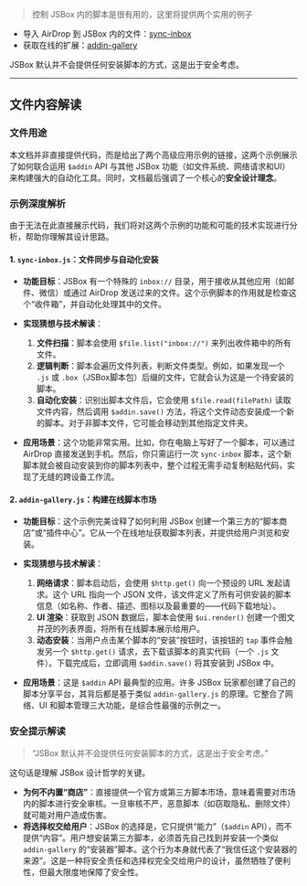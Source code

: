 > 控制 JSBox 内的脚本是很有用的，这里将提供两个实用的例子

- 导入 AirDrop 到 JSBox 内的文件：[sync-inbox](https://github.com/cyanzhong/xTeko/blob/master/extension-demos/sync-inbox.js)
- 获取在线的扩展：[addin-gallery](https://github.com/cyanzhong/xTeko/blob/master/extension-demos/addin-gallery.js)

JSBox 默认并不会提供任何安装脚本的方式，这是出于安全考虑。

---

## 文件内容解读

### 文件用途

本文档并非直接提供代码，而是给出了两个高级应用示例的链接，这两个示例展示了如何联合运用 `$addin` API 与其他 JSBox 功能（如文件系统、网络请求和UI）来构建强大的自动化工具。同时，文档最后强调了一个核心的**安全设计理念**。

### 示例深度解析

由于无法在此直接展示代码，我们将对这两个示例的功能和可能的技术实现进行分析，帮助你理解其设计思路。

#### 1. `sync-inbox.js`：文件同步与自动化安装

- **功能目标**：JSBox 有一个特殊的 `inbox://` 目录，用于接收从其他应用（如邮件、微信）或通过 AirDrop 发送过来的文件。这个示例脚本的作用就是检查这个“收件箱”，并自动化处理其中的文件。

- **实现猜想与技术解读**：
  1.  **文件扫描**：脚本会使用 `$file.list("inbox://")` 来列出收件箱中的所有文件。
  2.  **逻辑判断**：脚本会遍历文件列表，判断文件类型。例如，如果发现一个 `.js` 或 `.box`（JSBox脚本包）后缀的文件，它就会认为这是一个待安装的脚本。
  3.  **自动化安装**：识别出脚本文件后，它会使用 `$file.read(filePath)` 读取文件内容，然后调用 `$addin.save()` 方法，将这个文件动态安装成一个新的脚本。对于非脚本文件，它可能会移动到其他指定文件夹。

- **应用场景**：这个功能非常实用。比如，你在电脑上写好了一个脚本，可以通过 AirDrop 直接发送到手机。然后，你只需运行一次 `sync-inbox` 脚本，这个新脚本就会被自动安装到你的脚本列表中，整个过程无需手动复制粘贴代码，实现了无缝的跨设备工作流。

#### 2. `addin-gallery.js`：构建在线脚本市场

- **功能目标**：这个示例完美诠释了如何利用 JSBox 创建一个第三方的“脚本商店”或“插件中心”。它从一个在线地址获取脚本列表，并提供给用户浏览和安装。

- **实现猜想与技术解读**：
  1.  **网络请求**：脚本启动后，会使用 `$http.get()` 向一个预设的 URL 发起请求。这个 URL 指向一个 JSON 文件，该文件定义了所有可供安装的脚本信息（如名称、作者、描述、图标以及最重要的——代码下载地址）。
  2.  **UI 渲染**：获取到 JSON 数据后，脚本会使用 `$ui.render()` 创建一个图文并茂的列表界面，将所有在线脚本展示给用户。
  3.  **动态安装**：当用户点击某个脚本的“安装”按钮时，该按钮的 `tap` 事件会触发另一个 `$http.get()` 请求，去下载该脚本的真实代码（一个 `.js` 文件）。下载完成后，立即调用 `$addin.save()` 将其安装到 JSBox 中。

- **应用场景**：这是 `$addin` API 最典型的应用。许多 JSBox 玩家都创建了自己的脚本分享平台，其背后都是基于类似 `addin-gallery.js` 的原理。它整合了网络、UI 和脚本管理三大功能，是综合性最强的示例之一。

### 安全提示解读

> “JSBox 默认并不会提供任何安装脚本的方式，这是出于安全考虑。”

这句话是理解 JSBox 设计哲学的关键。

- **为何不内置“商店”**：直接提供一个官方或第三方脚本市场，意味着需要对市场内的脚本进行安全审核。一旦审核不严，恶意脚本（如窃取隐私、删除文件）就可能对用户造成伤害。
- **将选择权交给用户**：JSBox 的选择是，它只提供“能力”（`$addin` API），而不提供“内容”。用户想安装第三方脚本，必须首先自己找到并安装一个类似 `addin-gallery` 的“安装器”脚本。这个行为本身就代表了“我信任这个安装器的来源”。这是一种将安全责任和选择权完全交给用户的设计，虽然牺牲了便利性，但最大限度地保障了安全性。
